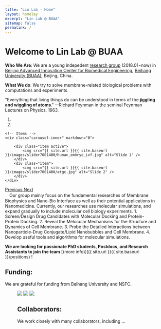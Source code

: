 ```yaml
---
title: "Lin Lab - Home"
layout: homelay
excerpt: "Lin Lab @ BUAA"
sitemap: false
permalink: /
---
```


# Welcome to Lin Lab @ BUAA

**Who We Are**:
We are a young indepedent [research group](http://shi.buaa.edu.cn/linxubo) (2018.01~now) in [Beijing Advanced Innovation Center for Biomedical Engineering](https://baicbme.buaa.edu.cn/), [Beihang University (BUAA)](https://www.buaa.edu.cn), Beijing, China.

**What We do**:
We try to solve membrane-related biological problems with computations and experiments.

"Everything that living things do can be understood in terms of the **jiggling and wiggling of atoms**."  --Richard Feynman in the seminal Feynman Lectures on Physics, 1963.

<div markdown="0" id="carousel" class="carousel slide" data-ride="carousel" data-interval="5000" data-pause="hover" >
    <!-- Menu -->
    <ol class="carousel-indicators">
        <li data-target="#carousel" data-slide-to="0" class="active"></li>
        <li data-target="#carousel" data-slide-to="1"></li>
<!--        <li data-target="#carousel" data-slide-to="2"></li> -->
    </ol>

    <!-- Items -->
    <div class="carousel-inner" markdown="0">

        <div class="item active">
            <img src="{{ site.url }}{{ site.baseurl }}/images/slider7001400/human_embryo_ivf.jpg" alt="Slide 1" />
        </div>
        <div class="item">
            <img src="{{ site.url }}{{ site.baseurl }}/images/slider7001400/atgc.jpg" alt="Slide 2" />
        </div>
    </div>
  <a class="left carousel-control" href="#carousel" role="button" data-slide="prev">
    <span class="glyphicon glyphicon-chevron-left" aria-hidden="true"></span>
    <span class="sr-only">Previous</span>
  </a>
  <a class="right carousel-control" href="#carousel" role="button" data-slide="next">
    <span class="glyphicon glyphicon-chevron-right" aria-hidden="true"></span>
    <span class="sr-only">Next</span>
  </a>
</div>
　Our group mainly focus on the fundamental researches of Membrane Biophysics and Nano-Bio Interface as well as their potential applications in Nanomedicine. Currently, our researches use molecular simulations, and expand gradually to include molecular cell biology experiments.
1. Screen/Design Drug Candidates with Molecular Docking and Protein-Protein Docking.
2. Reveal the Melocular Mechanisms for the Structure and Dynamics of Cell Membrane.
3. Probe the Detailed Interactions between Nanoparticle-Drug Conjugate/Lipid Nanobubbles and Cell Membrane.
4. Develop useful tools and algorithms for molecular simulations.


 **We are looking for passionate PhD students, Postdocs, and Research Assistants to join the team** [(more info)]({{ site.url }}{{ site.baseurl }}/positions) **!**


## Funding:
We are grateful for funding from Beihang University and NSFC.

<figure class="fourth">
<img src="{{ site.url }}{{ site.baseurl }}/images/BUAA_logo.jpg" style="length: 170px">
<img src="{{ site.url }}{{ site.baseurl }}/images/BME_logo.jpg" style="length: 170px">
<img src="{{ site.url }}{{ site.baseurl }}/images/logo_nsfc.jpg" style="length: 170px">
<!-- </figure> -->

## Collaborators:
We work closely with many collaborators, including ...

